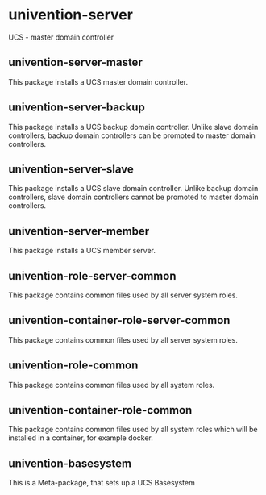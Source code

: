 # univention-server
UCS - master domain controller

## univention-server-master
This package installs a UCS master domain controller.

## univention-server-backup
This package installs a UCS backup domain controller. Unlike slave domain controllers, backup domain controllers can be promoted to master domain controllers.

## univention-server-slave
This package installs a UCS slave domain controller. Unlike backup domain controllers, slave domain controllers cannot be promoted to master domain controllers.

## univention-server-member
This package installs a UCS member server.

## univention-role-server-common
This package contains common files used by all server system roles.

## univention-container-role-server-common
This package contains common files used by all server system roles.

## univention-role-common
This package contains common files used by all system roles.

## univention-container-role-common
This package contains common files used by all system roles which will be installed in a container, for example docker.

## univention-basesystem
This is a Meta-package, that sets up a UCS Basesystem
